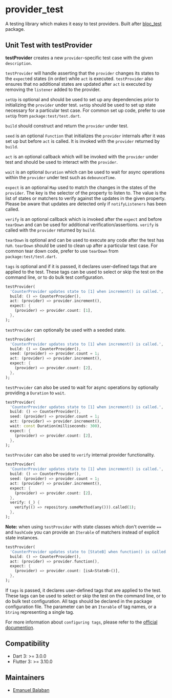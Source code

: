 # provider_test

A testing library which makes it easy to test providers. Built after [bloc_test](https://pub.dev/packages/bloc_test) package.

## Unit Test with **testProvider**

**testProvider** creates a new `provider`-specific test case with the given `description`. 

`testProvider` will handle asserting that the `provider` changes its states to the `expect`ed states (in order) while `act` is executed.  `testProvider` also ensures that no additional states are updated after `act` is executed by removing the `listener` added to the provider.

`setUp` is optional and should be used to set up any dependencies prior to initializing the `provider` under test. `setUp` should be used to set up state necessary for a particular test case. For common set up code, prefer to use `setUp` from `package:test/test.dart`.

`build` should construct and return the `provider` under test.

`seed` is an optional `Function` that initializes the `provider` internals after it was set up but before `act` is called. It is invoked with the `provider` returned by `build`.

`act` is an optional callback which will be invoked with the `provider` under test and should be used to interact with the `provider`.

`wait` is an optional `Duration` which can be used to wait for async operations within the `provider` under test such as `debounceTime`.

`expect` is an optional `Map` used to match the changes in the states of the `provider`. The key is the selector of the property to listen to. The value is the list of states or matchers to verify against the updates in the given property. Please be aware that updates are detected only if `notifyListeners` has been called.

`verify` is an optional callback which is invoked after the `expect` and before `tearDown` and can be used for additional verification/assertions. `verify` is called with the `provider` returned by `build`.

`tearDown` is optional and can be used to execute any code after the test has run. `tearDown` should be used to clean up after a particular test case. For common tear down code, prefer to use `tearDown` from `package:test/test.dart`.

`tags` is optional and if it is passed, it declares user-defined tags that are applied to the test. These tags can be used to select or skip the test on the command line, or to do bulk test configuration.

```dart
testProvider(
  'CounterProvider updates state to [1] when increment() is called.',
  build: () => CounterProvider(),
  act: (provider) => provider.increment(),
  expect: {
    (provider) => provider.count: [1],
  },
);

```

`testProvider` can optionally be used with a seeded state.

```dart
testProvider(
  'CounterProvider updates state to [1] when increment() is called.',
  build: () => CounterProvider(),
  seed: (provider) => provider.count = 1;
  act: (provider) => provider.increment(),
  expect: {
    (provider) => provider.count: [2],
  },
);
```

`testProvider` can also be used to wait for async operations by optionally providing a `Duration` to `wait`.

```dart
testProvider(
  'CounterProvider updates state to [1] when increment() is called.',
  build: () => CounterProvider(),
  seed: (provider) => provider.count = 1;
  act: (provider) => provider.increment(),
  wait: const Duration(milliseconds: 300),
  expect: {
    (provider) => provider.count: [2],
  },
);
```

`testProvider` can also be used to `verify` internal provider functionality.

```dart
testProvider(
  'CounterProvider updates state to [1] when increment() is called.',
  build: () => CounterProvider(),
  seed: (provider) => provider.count = 1;
  act: (provider) => provider.increment(),
  expect: {
    (provider) => provider.count: [2],
  },
  verify: (_) {
    verify(() => repository.someMethod(any())).called(1);
  },
);
```

**Note:** when using `testProvider` with state classes which don't override `==` and `hashCode` you can provide an `Iterable` of matchers instead of explicit state instances.

```dart
testProvider(
  'CounterProvider updates state to [StateB] when function() is called.',
  build: () => CounterProvider(),
  act: (provider) => provider.function(),
  expect: {
    (provider) => provider.count: [isA<StateB>()],
  },
);
```

If `tags` is passed, it declares user-defined tags that are applied to the test. These tags can be used to select or skip the test on the command line, or to do bulk test configuration. All tags should be declared in the package configuration file. The parameter can be an `Iterable` of tag names, or a `String` representing a single tag. 

For more information about `configuring tags`, please refer to the [official documention](https://github.com/dart-lang/test/blob/master/pkgs/test/doc/configuration.md#configuring-tags).

## Compatibility

- Dart 3: >= 3.0.0
- Flutter 3: >= 3.10.0

## Maintainers

- [Emanuel Balaban](https://github.com/EmanuelBalaban)